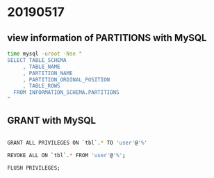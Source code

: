 # 20190517

## view information of PARTITIONS with MySQL

```sh
time mysql -uroot -Nse "
SELECT TABLE_SCHEMA
     , TABLE_NAME
     , PARTITION_NAME
     , PARTITION_ORDINAL_POSITION
     , TABLE_ROWS
  FROM INFORMATION_SCHEMA.PARTITIONS
"
```

## GRANT with MySQL

```sh

GRANT ALL PRIVILEGES ON `tbl`.* TO 'user'@'%'

REVOKE ALL ON `tbl`.* FROM 'user'@'%';

FLUSH PRIVILEGES;

```